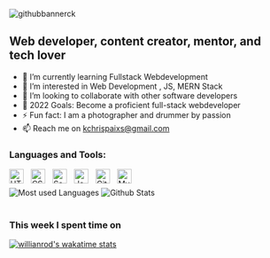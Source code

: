 ![githubbannerck](https://user-images.githubusercontent.com/71190715/177974466-7a9d4dfe-cbf1-42eb-84e5-af2da32d6a93.png)

## Web developer, content creator, mentor, and tech lover

- 🌱 I’m currently learning Fullstack Webdevelopment
- 👀 I’m interested in Web Development , JS, MERN Stack
- 👯 I’m looking to collaborate with other software developers
- 🥅 2022 Goals: Become a proficient full-stack webdeveloper
- ⚡ Fun fact: I am a photographer and drummer by passion
- 📫 Reach me on kchrispaixs@gmail.com

### Languages and Tools:

[<img align="left" alt="HTML5" width="26px" src="https://cdn.jsdelivr.net/gh/devicons/devicon/icons/html5/html5-original.svg" style="padding-right:10px;" />](https://www.w3schools.com/html/)
[<img align="left" alt="CSS3" width="26px" src="https://cdn.jsdelivr.net/gh/devicons/devicon/icons/css3/css3-original.svg" style="padding-right:10px;" />](https://www.w3schools.com/css/)
[<img align="left" alt="Sass" width="26px" src="https://cdn.jsdelivr.net/gh/devicons/devicon/icons/sass/sass-original.svg" style="padding-right:10px;" />](https://sass-lang.com/)
[<img align="left" alt="JavaScript" width="26px" src="https://cdn.jsdelivr.net/gh/devicons/devicon/icons/javascript/javascript-original.svg" style="padding-right:10px;" />](https://www.javascript.com/)
[<img align="left" alt="Git" width="26px" src="https://cdn.jsdelivr.net/gh/devicons/devicon/icons/git/git-original.svg" style="padding-right:10px;" />](https://git.com)
[<img align="left" alt="MySQL" width="26px" src="https://cdn.jsdelivr.net/gh/devicons/devicon/icons/mysql/mysql-original.svg" style="padding-right:10px;" />](https://mysql.com)
<br />
<br />
![Most used Languages](https://github-readme-stats.vercel.app/api/top-langs/?username=ChrispaixK&show_icons=true&theme=radical)
![Github Stats](https://github-readme-stats.vercel.app/api?username=ChrispaixK&count_private=true&show_icons=true&theme=radical) 
<br />
<br />
### This week I spent time on
[![willianrod's wakatime stats](https://github-readme-stats.vercel.app/api/wakatime?username=ChrispaixK)](https://github.com/anuraghazra/github-readme-stats)
